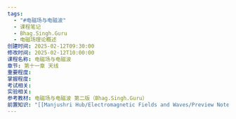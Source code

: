 ```yaml
---
tags:
  - "#电磁场与电磁波"
  - 课程笔记
  - Bhag.Singh.Guru
  - 电磁场理论概述
创建时间: 2025-02-12T09:30:00
修改时间: 2025-02-12T10:00:00
课程名称: 电磁场与电磁波
章节: 第十一章 天线
重要程度: 
掌握程度: 
考试相关: 
实验相关: 
参考教材: 电磁场与电磁波 第二版（Bhag.Singh.Guru）
前置知识: "[[Manjushri Hub/Electromagnetic Fields and Waves/Preview Notes/Bhag.Singh.Guru/第十章 波导与谐振腔|第十章 波导与谐振腔]]"
---
```

